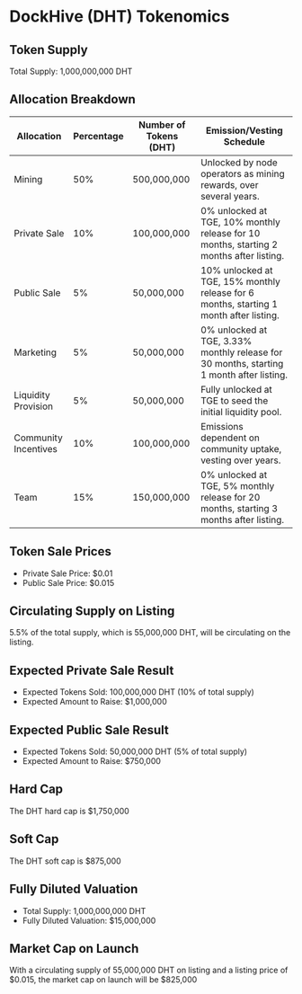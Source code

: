  # DockHive (DHT) Tokenomics

## Token Supply

Total Supply: 1,000,000,000 DHT

## Allocation Breakdown

| Allocation               | Percentage | Number of Tokens (DHT) | Emission/Vesting Schedule                     |
|--------------------------|------------|------------------------|----------------------------------------------|
| Mining                   | 50%        | 500,000,000            | Unlocked by node operators as mining rewards, over several years. |
| Private Sale             | 10%        | 100,000,000            | 0% unlocked at TGE, 10% monthly release for 10 months, starting 2 months after listing. |
| Public Sale              | 5%         | 50,000,000             | 10% unlocked at TGE, 15% monthly release for 6 months, starting 1 month after listing. |
| Marketing                | 5%         | 50,000,000             | 0% unlocked at TGE, 3.33% monthly release for 30 months, starting 1 month after listing. |
| Liquidity Provision      | 5%         | 50,000,000             | Fully unlocked at TGE to seed the initial liquidity pool. |
| Community Incentives     | 10%        | 100,000,000            | Emissions dependent on community uptake, vesting over years. |
| Team                     | 15%        | 150,000,000            | 0% unlocked at TGE, 5% monthly release for 20 months, starting 3 months after listing. |

## Token Sale Prices

- Private Sale Price: $0.01
- Public Sale Price: $0.015

## Circulating Supply on Listing

5.5% of the total supply, which is 55,000,000 DHT, will be circulating on the listing.

## Expected Private Sale Result

- Expected Tokens Sold: 100,000,000 DHT (10% of total supply)
- Expected Amount to Raise: $1,000,000

## Expected Public Sale Result

- Expected Tokens Sold: 50,000,000 DHT (5% of total supply)
- Expected Amount to Raise: $750,000

## Hard Cap
The DHT hard cap is $1,750,000

## Soft Cap
The DHT soft cap is $875,000

## Fully Diluted Valuation

- Total Supply: 1,000,000,000 DHT
- Fully Diluted Valuation: $15,000,000

## Market Cap on Launch

With a circulating supply of 55,000,000 DHT on listing and a listing price of $0.015, the market cap on launch will be $825,000

